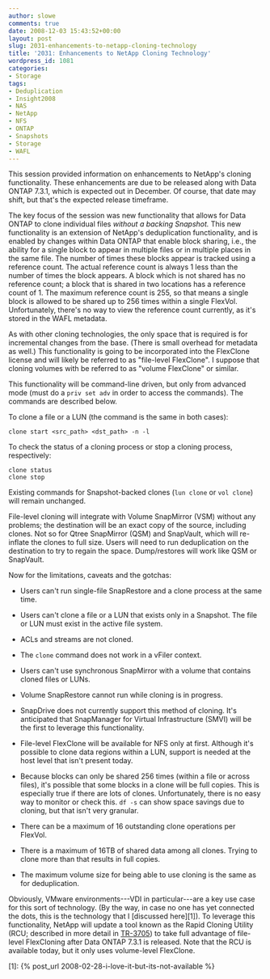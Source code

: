 ```yaml
---
author: slowe
comments: true
date: 2008-12-03 15:43:52+00:00
layout: post
slug: 2031-enhancements-to-netapp-cloning-technology
title: '2031: Enhancements to NetApp Cloning Technology'
wordpress_id: 1081
categories:
- Storage
tags:
- Deduplication
- Insight2008
- NAS
- NetApp
- NFS
- ONTAP
- Snapshots
- Storage
- WAFL
---
```


This session provided information on enhancements to NetApp's cloning functionality. These enhancements are due to be released along with Data ONTAP 7.3.1, which is expected out in December. Of course, that date may shift, but that's the expected release timeframe.

The key focus of the session was new functionality that allows for Data ONTAP to clone individual files _without a backing Snapshot._ This new functionality is an extension of NetApp's deduplication functionality, and is enabled by changes within Data ONTAP that enable block sharing, i.e., the ability for a single block to appear in multiple files or in multiple places in the same file. The number of times these blocks appear is tracked using a reference count. The actual reference count is always 1 less than the number of times the block appears. A block which is not shared has no reference count; a block that is shared in two locations has a reference count of 1. The maximum reference count is 255, so that means a single block is allowed to be shared up to 256 times within a single FlexVol. Unfortunately, there's no way to view the reference count currently, as it's stored in the WAFL metadata.

As with other cloning technologies, the only space that is required is for incremental changes from the base. (There is small overhead for metadata as well.) This functionality is going to be incorporated into the FlexClone license and will likely be referred to as "file-level FlexClone". I suppose that cloning volumes with be referred to as "volume FlexClone" or similar.

This functionality will be command-line driven, but only from advanced mode (must do a `priv set adv` in order to access the commands). The commands are described below.

To clone a file or a LUN (the command is the same in both cases):

	clone start <src_path> <dst_path> -n -l

To check the status of a cloning process or stop a cloning process, respectively:

	clone status  
	clone stop

Existing commands for Snapshot-backed clones (`lun clone` or `vol clone`) will remain unchanged.

File-level cloning will integrate with Volume SnapMirror (VSM) without any problems; the destination will be an exact copy of the source, including clones. Not so for Qtree SnapMirror (QSM) and SnapVault, which will re-inflate the clones to full size. Users will need to run deduplication on the destination to try to regain the space. Dump/restores will work like QSM or SnapVault.

Now for the limitations, caveats and the gotchas:

* Users can't run single-file SnapRestore and a clone process at the same time.

* Users can't clone a file or a LUN that exists only in a Snapshot. The file or LUN must exist in the active file system.

* ACLs and streams are not cloned.

* The `clone` command does not work in a vFiler context.

* Users can't use synchronous SnapMirror with a volume that contains cloned files or LUNs.

* Volume SnapRestore cannot run while cloning is in progress.

* SnapDrive does not currently support this method of cloning. It's anticipated that SnapManager for Virtual Infrastructure (SMVI) will be the first to leverage this functionality.

* File-level FlexClone will be available for NFS only at first. Although it's possible to clone data regions within a LUN, support is needed at the host level that isn't present today.

* Because blocks can only be shared 256 times (within a file or across files), it's possible that some blocks in a clone will be full copies. This is especially true if there are lots of clones. Unfortunately, there is no easy way to monitor or check this. `df -s` can show space savings due to cloning, but that isn't very granular.

* There can be a maximum of 16 outstanding clone operations per FlexVol.

* There is a maximum of 16TB of shared data among all clones. Trying to clone more than that results in full copies.

* The maximum volume size for being able to use cloning is the same as for deduplication.

Obviously, VMware environments---VDI in particular---are a key use case for this sort of technology. (By the way, in case no one has yet connected the dots, this is the technology that I [discussed here][1]). To leverage this functionality, NetApp will update a tool known as the Rapid Cloning Utility (RCU; described in more detail in [TR-3705](http://www.netapp.com/us/library/technical-reports/tr-3705.html)) to take full advantage of file-level FlexCloning after Data ONTAP 7.3.1 is released. Note that the RCU is available today, but it only uses volume-level FlexClone.

[1]: {% post_url 2008-02-28-i-love-it-but-its-not-available %}
